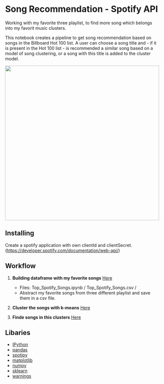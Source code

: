 # Song Recommendation - Spotify API

Working with my favorite three playlist, to find more song which belongs into my favorit music clusters.

This notebook creates a pipeline to get song recommendation based on songs in the Billboard Hot 100 list. A user can choose a song title and - if it is present in the Hot 100 list - is recommended a similar song based on a model of song clustering, or a song with this title is added to the cluster model.

<img src="https://i.pinimg.com/564x/82/aa/80/82aa8009fdea2e261cfc371eb80a7e0b.jpg" width="500">

## Installing

Create a spotify application with own clientId and clientSecret. (https://developer.spotify.com/documentation/web-api/)

## Workflow

1. **Building dataframe with my favorite songs** [Here](https://github.com/CharlotteStiller/Song_Recommendations_Spotify/blob/main/1_Top_Spotify_Songs.ipynb)
    - Files: Top_Spotify_Songs.ipynb / Top_Spotify_Songs.csv /
    - Abstract my favorite songs from three different playlist and save them in a csv file. 

2. **Cluster the songs with k-means** [Here](https://github.com/CharlotteStiller/Song_Recommendations_Spotify/blob/main/2_Clusterings_Top_Spotify_Songs.ipynb)

3. **Finde songs in this clusters** [Here](https://github.com/CharlotteStiller/Song_Recommendations_Spotify/blob/main/3_Song_Recommendation.ipynb)

## Libaries 
- [IPython](https://docs.python.org/3/library/) 
- [pandas](https://pandas.pydata.org/docs/) 
- [spotipy](https://spotipy.readthedocs.io/en/2.19.0/) 
- [matplotlib](https://matplotlib.org/stable/api/_as_gen/matplotlib.pyplot.plot.html) 
- [numpy](https://numpy.org/doc/)
- [sklearn](https://scikit-learn.org/stable/) 
- [warnings](https://docs.python.org/3/library/warnings.html)
